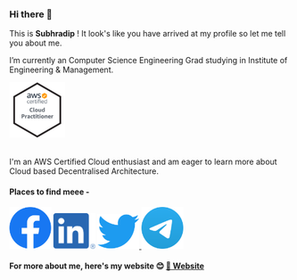 ### Hi there 👋
This is **Subhradip** ! It look's like you have arrived at my profile so let me tell you about me.

I’m currently an Computer Science Engineering Grad studying in Institute of Engineering & Management. 

<a href="https://www.youracclaim.com/badges/79864f52-9dc3-4208-9115-6599abcbca55/public_url"><img src="https://raw.githubusercontent.com/debnathsubhradip/debnathsubhradip/main/achievements/aws-certified-cloud-practitioner.png" alt="AWS Cloud Practioner" width="100"/> </a><div data-iframe-width="150" data-iframe-height="270" data-share-badge-id="5a1533c0-52be-4d91-ab0a-5b5778bdc195" data-share-badge-host="https://www.credly.com"></div><script type="text/javascript" async src="//cdn.credly.com/assets/utilities/embed.js"></script>
<br>
I'm an AWS Certified Cloud enthusiast and am eager to learn more about Cloud based Decentralised Architecture.

#### Places to find meee -

<a href="https://www.facebook.com/subhraofficial"><img src="https://raw.githubusercontent.com/debnathsubhradip/debnathsubhradip/main/logo/fb.png" width="75" alt="Facebook Page"/></a>
<a href="https://www.linkedin.com/in/thesubhradip/"><img src="https://raw.githubusercontent.com/debnathsubhradip/debnathsubhradip/main/logo/LinkedIn.png" alt="Linkedin" width="75"/></a>
<a href="https://twitter.com/subh_official"><img src="https://raw.githubusercontent.com/debnathsubhradip/debnathsubhradip/main/logo/Twitter.png" width="75" alt="Twitter"/> </a>
<a href="https://t.me/socialistalex"><img src="https://raw.githubusercontent.com/debnathsubhradip/debnathsubhradip/main/logo/telegram.png" alt="Telegram" width="75"/> </a><br>
#### For more about me, here's my website :blush: <a href="http://subhradip.tk">:link: Website</a>

  

<!--
**debnathsubhradip/debnathsubhradip** is a ✨ _special_ ✨ repository because its `README.md` (this file) appears on your GitHub profile.

Here are some ideas to get you started:

- 🔭 I’m currently working on ...
- 🌱 I’m currently learning ...
- 👯 I’m looking to collaborate on ...
- 🤔 I’m looking for help with ...
- 💬 Ask me about ...
- 📫 How to reach me: ...
- 😄 Pronouns: ...
- ⚡ Fun fact: ...
-->
